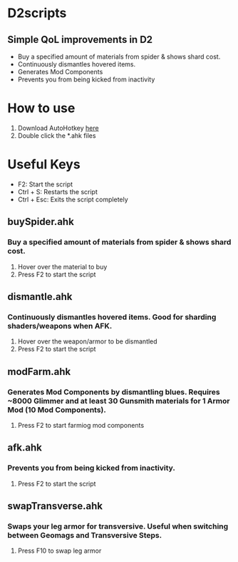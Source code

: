 # D2scripts
## Simple QoL improvements in D2
- Buy a specified amount of materials from spider & shows shard cost.
- Continuously dismantles hovered items. 
- Generates Mod Components
- Prevents you from being kicked from inactivity
# How to use 
1. Download AutoHotkey [here](https://www.autohotkey.com/)
2. Double click the *.ahk files
# Useful Keys
- F2: Start the script
- Ctrl + S: Restarts the script
- Ctrl + Esc: Exits the script completely

## buySpider.ahk
### Buy a specified amount of materials from spider & shows shard cost.
1. Hover over the material to buy
2. Press F2 to start the script

## dismantle.ahk
### Continuously dismantles hovered items. Good for sharding shaders/weapons when AFK.
1. Hover over the weapon/armor to be dismantled
2. Press F2 to start the script

## modFarm.ahk
### Generates Mod Components by dismantling blues. Requires ~8000 Glimmer and at least 30 Gunsmith materials for 1 Armor Mod (10 Mod Components).
1. Press F2 to start farmiog mod components

## afk.ahk
### Prevents you from being kicked from inactivity.
1. Press F2 to start the script

## swapTransverse.ahk
### Swaps your leg armor for transversive. Useful when switching between Geomags and Transversive Steps.
1. Press F10 to swap leg armor 
